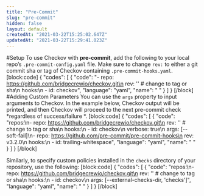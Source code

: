 ```yaml
---
title: "Pre-Commit"
slug: "pre-commit"
hidden: false
layout: default
createdAt: "2021-03-22T15:25:02.647Z"
updatedAt: "2021-03-22T15:29:41.023Z"
---
```

#Setup
To use Checkov with **pre-commit**, add the following to your local repo’s `.pre-commit-config.yaml` file. Make sure to change `rev:` to either a git commit sha or tag of Checkov containing `.pre-commit-hooks.yaml`.
[block:code]
{
  "codes": [
    {
      "code": "- repo: https://github.com/bridgecrewio/checkov.git\n  rev: '' # change to tag or sha\n  hooks:\n    - id: checkov",
      "language": "yaml",
      "name": " "
    }
  ]
}
[/block]
#Adding Custom Parameters
You can use the `args` property to input arguments to Checkov. In the example below, Checkov output will be printed, and then Checkov will proceed to the next pre-commit check *regardless of success/failure *.
[block:code]
{
  "codes": [
    {
      "code": "repos:\n- repo: https://github.com/bridgecrewio/checkov.git\n  rev: '' # change to tag or sha\n  hooks:\n  - id: checkov\n    verbose: true\n    args: [--soft-fail]\n- repo: https://github.com/pre-commit/pre-commit-hooks\n  rev: v3.2.0\n  hooks:\n  - id: trailing-whitespace",
      "language": "yaml",
      "name": " "
    }
  ]
}
[/block]

Similarly, to specify custom policies installed in the `checks` directory of your repository, use the following:
[block:code]
{
  "codes": [
    {
      "code": "repos:\n- repo: https://github.com/bridgecrewio/checkov.git\n  rev: '' # change to tag or sha\n  hooks:\n  - id: checkov\n    args: [--external-checks-dir, 'checks']",
      "language": "yaml",
      "name": " "
    }
  ]
}
[/block]